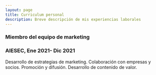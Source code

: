 ```yaml
---
layout: page
title: Curriculum personal
description: Breve descripción de mis experiencias laborales
---
```


### Miembro del equipo de marketing
### AIESEC, Ene 2021- Dic 2021
Desarrollo de estrategias de marketing. Colaboración con empresas y socios. Promoción y difusión. Desarrollo de
contenido de valor.
